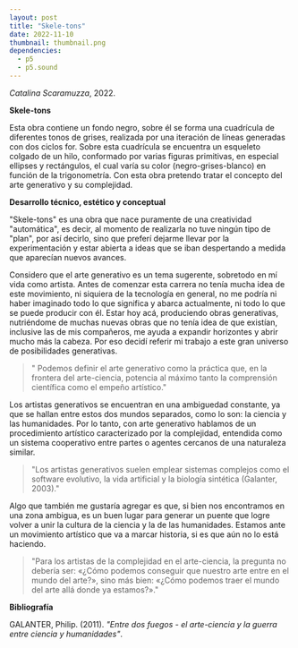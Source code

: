 ```yaml
---
layout: post
title: "Skele-tons"
date: 2022-11-10
thumbnail: thumbnail.png
dependencies:
  - p5
  - p5.sound
---
```


<div id="div-sketch">
  <script type="text/javascript" src="sketch.js"></script>
</div>

_Catalina Scaramuzza_, 2022.

**Skele-tons**

Esta obra contiene un fondo negro, sobre él se forma una cuadrícula de diferentes tonos de grises, realizada por una iteración de líneas generadas con dos ciclos for. Sobre esta cuadrícula se encuentra un esqueleto colgado de un hilo, conformado por varias figuras primitivas, en especial ellipses y rectángulos, el cual varía su color (negro-grises-blanco) en función de la trigonometría. Con esta obra pretendo tratar el concepto del arte generativo y su complejidad.  

**Desarrollo técnico, estético y conceptual**

"Skele-tons" es una obra que nace puramente de una creatividad "automática", es decir, al momento de realizarla no tuve ningún tipo de "plan", por así decirlo, sino que preferí dejarme llevar por la experimentación y estar abierta a ideas que se iban despertando a medida que aparecían nuevos avances. 

Considero que el arte generativo es un tema sugerente, sobretodo en mí vida como artista. Antes de comenzar esta carrera no tenía mucha idea de este movimiento, ni siquiera de la tecnología en general, no me podría ni haber imaginado todo lo que significa y abarca actualmente, ni todo lo que se puede producir con él. Estar hoy acá, produciendo obras generativas, nutriéndome de muchas nuevas obras que no tenía idea de que existían, inclusive las de mis compañeros, me ayuda a expandir horizontes y abrir mucho más la cabeza. Por eso decidí referir mi trabajo a este gran universo de posibilidades generativas.

>" Podemos definir el arte generativo como la práctica que, en la frontera del arte-ciencia, potencia al máximo tanto la comprensión científica como el empeño artístico."

Los artistas generativos se encuentran en una ambiguedad constante, ya que se hallan entre estos dos mundos separados, como lo son: la ciencia y las humanidades. Por lo tanto, con arte generativo hablamos de un procedimiento artístico caracterizado por la complejidad, entendida como un sistema cooperativo entre partes o agentes cercanos de una naturaleza similar.

>"Los artistas generativos suelen emplear sistemas complejos como el software evolutivo, la vida artificial y la biología sintética (Galanter, 2003)."

Algo que también me gustaría agregar es que, si bien nos encontramos en una zona ambigua, es un buen lugar para generar un puente que logre volver a unir la cultura de la ciencia y la de las humanidades. Estamos ante un movimiento artístico que va a marcar historia, si es que aún no lo está haciendo.

>"Para los artistas de la complejidad en el arte-ciencia, la pregunta no debería ser: «¿Cómo podemos conseguir que nuestro arte entre en el mundo del arte?», sino más bien: «¿Cómo podemos traer el mundo del arte allá donde ya estamos?»."


**Bibliografía**

GALANTER, Philip. (2011). _"Entre dos fuegos - el arte-ciencia y la guerra entre ciencia y humanidades"_.